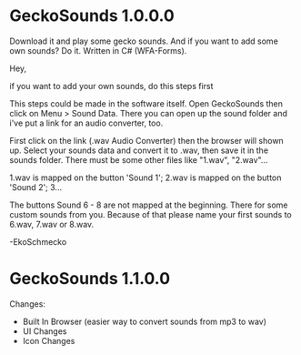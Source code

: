 # GeckoSounds 1.0.0.0
Download it and play some gecko sounds. And if you want to add some own sounds? Do it. Written in C# (WFA-Forms).

Hey,

if you want to add your own sounds, do this steps first

This steps could be made in the software itself. Open GeckoSounds then click on Menu > Sound Data. There you can open up the sound folder 
and i've put a link for an audio converter, too. 

First click on the link (.wav Audio Converter) then the browser will shown up. Select your sounds data and convert it to .wav, then 
save it in the sounds folder. There must be some other files like "1.wav", "2.wav"... 

1.wav is mapped on the button 'Sound 1';
2.wav is mapped on the button 'Sound 2';
3...

The buttons Sound 6 - 8 are not mapped at the beginning. There for some custom sounds from you.
Because of that please name your first sounds to 6.wav, 7.wav or 8.wav.

-EkoSchmecko

# GeckoSounds 1.1.0.0

Changes:
- Built In Browser (easier way to convert sounds from mp3 to wav)
- UI Changes 
- Icon Changes 

